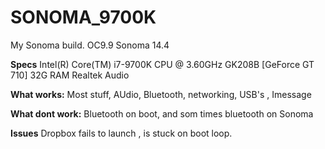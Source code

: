 # SONOMA_9700K
My Sonoma build.
OC9.9
Sonoma 14.4


**Specs**
Intel(R) Core(TM) i7-9700K CPU @ 3.60GHz
GK208B [GeForce GT 710]
32G RAM
Realtek Audio

**What works:**
Most stuff, AUdio, Bluetooth, networking, USB's , Imessage

**What dont work:**
Bluetooth on boot, and som times bluetooth on Sonoma

**Issues**
Dropbox fails to launch , is stuck on boot loop.
